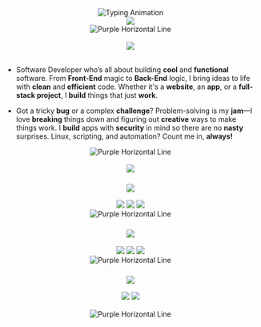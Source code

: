 <div align="center">
    <img src="https://readme-typing-svg.herokuapp.com?font=Fira+Code&weight=700&size=32&duration=2000&pause=1000&color=00FFFF&center=true&vCenter=true&width=600&lines=Heya,+I'm+Sarkhail!;CS+Graduate;" alt="Typing Animation">
</div>

<div align="center">
    <img src="https://img.shields.io/badge/Welcome%20to%20my%20Digital%20Playground-6610F2?style=for-the-badge&logo=codeforces&logoColor=white&labelColor=6F42C1&color=6F42C1">
</div>

<div align="center">
    <img src="https://dummyimage.com/1200x4/4169E1/4169E1" alt="Purple Horizontal Line">
</div>

<br>

<div align="center">
    <img src="https://img.shields.io/badge/About me-6F42C1?style=for-the-badge&labelColor=6610F2&color=6F42C1">
</div>
<br>


- <p>Software Developer who’s all about building <strong>cool</strong> and <strong>functional</strong> software. From <strong>Front-End</strong> magic to <strong>Back-End</strong> logic, I bring ideas to life with <strong>clean</strong> and <strong>efficient</strong> code. Whether it's a <strong>website</strong>, an <strong>app</strong>, or a <strong>full-stack project</strong>, I <strong>build</strong> things that just <strong>work</strong>.</p>
- <p>Got a tricky <strong>bug</strong> or a complex <strong>challenge</strong>? Problem-solving is my <strong>jam</strong>—I love <strong>breaking</strong> things down and figuring out <strong>creative</strong> ways to make things work. I <strong>build</strong> apps with <strong>security</strong> in mind so there are no <strong>nasty</strong> surprises. Linux, scripting, and automation? Count me in, <strong>always!</strong></p>

<div align="center">
    <img src="https://dummyimage.com/1200x4/4169E1/4169E1" alt="Purple Horizontal Line">
</div>

<br>

<div align="center">
    <img src="https://img.shields.io/badge/Tech%20Stack-6F42C1?style=for-the-badge&labelColor=6610F2&color=6F42C1">
</div>


<div align="center">

### <img src="https://img.shields.io/badge/Languages-141414?style=for-the-badge&labelColor=141414&color=2c3e50&logoColor=white">
<img src="https://img.shields.io/badge/-Java-141414?style=flat-square&logo=coffeescript&logoColor=white">
<img src="https://img.shields.io/badge/-Python-141414?style=flat-square&logo=python&logoColor=white">
<img src="https://img.shields.io/badge/-TypeScript-141414?style=flat-square&logo=typescript&logoColor=white">

<div align="center">
    <img src="https://dummyimage.com/530x4/FFFFFF/FFFFFF" alt="Purple Horizontal Line">
</div>

### <img src="https://img.shields.io/badge/Libraries & Frameworks-141414?style=for-the-badge&labelColor=141414&color=2c3e50&logoColor=white">

<img src="https://img.shields.io/badge/-Express.js-141414?style=flat-square&logo=express&logoColor=white">
<img src="https://img.shields.io/badge/-React-141414?style=flat-square&logo=react&logoColor=white">
<img src="https://img.shields.io/badge/-Next.js-141414?style=flat-square&logo=nextdotjs&logoColor=white">
<div align="center">
    <img src="https://dummyimage.com/530x4/FFFFFF/FFFFFF" alt="Purple Horizontal Line">
</div>

### <img src="https://img.shields.io/badge/Tools-141414?style=for-the-badge&labelColor=141414&color=2c3e50&logoColor=white">

<img src="https://img.shields.io/badge/-Git-141414?style=flat-square&logo=git&logoColor=white">
<img src="https://img.shields.io/badge/-Docker-141414?style=flat-square&logo=docker&logoColor=white">

</div>

<br>

<div align="center">
    <img src="https://dummyimage.com/1200x4/4169E1/4169E1" alt="Purple Horizontal Line">
</div>

<br>

</p>

